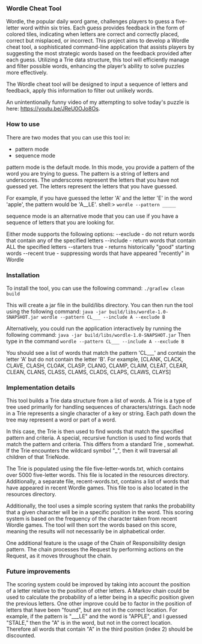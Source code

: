 ### Wordle Cheat Tool

Wordle, the popular daily word game, challenges players to guess a five-letter word within six tries. Each guess provides feedback in the form of colored tiles, indicating when letters are correct and correctly placed, correct but misplaced, or incorrect. This project aims to develop a Wordle cheat tool, a sophisticated command-line application that assists players by suggesting the most strategic words based on the feedback provided after each guess. Utilizing a Trie data structure, this tool will efficiently manage and filter possible words, enhancing the player’s ability to solve puzzles more effectively.

The Wordle cheat tool will be designed to input a sequence of letters and feedback, apply this information to filter out unlikely words.

An unintentionally funny video of my attempting to solve today's puzzle is here: https://youtu.be/JReU0OJo8Os.

### How to use
There are two modes that you can use this tool in:
- pattern mode
- sequence mode

pattern mode is the default mode. In this mode, you provide a pattern of the word you are trying to guess. 
The pattern is a string of letters and underscores. The underscores represent the letters that you have not guessed yet. The letters represent the letters that you have guessed. 

For example, if you have guessed the letter 'A' and the letter 'E' in the word 'apple', the pattern would be 'A__LE'.
shell:> `wordle --pattern _____`

sequence mode is an alternative mode that you can use if you have a sequence of letters that you are looking for.

Either mode supports the following options:
--exclude <letters> - do not return words that contain any of the specified letters
--include <letters> - return words that contain ALL the specified letters
--starters true - returns historically "good" starting words
--recent true - suppressing words that have appeared "recently" in Wordle

### Installation
To install the tool, you can use the following command:
`./gradlew clean build`

This will create a jar file in the build/libs directory. You can then run the tool using the following command:
`java -jar build/libs/wordle-1.0-SNAPSHOT.jar wordle --pattern CL___ --include A --exclude B`

Alternatively, you could run the application interactively by running the following command: `java -jar build/libs/wordle-1.0-SNAPSHOT.jar` 
Then type in the command `wordle --pattern CL___ --include A --exclude B`

You should see a list of words that match the pattern 'CL___' and contain the letter 'A' but do not contain the letter 'B'.
For example, [CLANK, CLACK, CLAVE, CLASH, CLOAK, CLASP, CLANG, CLAMP, CLAIM, CLEAT, CLEAR, CLEAN, CLANS, CLASS, CLAMS, CLADS, CLAPS, CLAWS, CLAYS]

### Implementation details
This tool builds a Trie data structure from a list of words. A Trie is a type of tree used primarily for handling sequences of characters/strings. Each node in a Trie represents a single character of a key or string. Each path down the tree may represent a word or part of a word. 

In this case, the Trie is then used to find words that match the specified pattern and criteria. A special, recursive function is used to find words that match the pattern and criteria. This differs from a standard Trie , somewhat. If the Trie encounters the wildcard symbol "_",  then it will traversal all children of that TrieNode.


The Trie is populated using the file five-letter-words.txt, which contains over 5000 five-letter words. This file is located in the resources directory. Additionally, a separate file, recent-words.txt, contains a list of words that have appeared in recent Wordle games. This file too is also located in the resources directory.

Additionally, the tool uses a simple scoring system that ranks the probability that a given character will be in a specific position in the word. This scoring system is based on the frequency of the character taken from recent Wordle games. The tool will then sort the words based on this score, meaning the results will not necessarily be in alphabetical order.

One additional feature is the usage of the Chain of Responsibility design pattern. The chain processes the Request by performing actions on the Request, as it moves throughout the chain. 

### Future improvements
The scoring system could be improved by taking into account the position of a letter relative to the position of other letters. A Markov chain could be used to calculate the probability of a letter being in a specific position given the previous letters. One other improve could be to factor in the position of letters that have been "found", but are not in the correct location. 
For example, if the pattern is "___LE" and the word is "APPLE", and I guessed "STALE," then the "A" is in the word, but not in the correct location. Therefore all words that contain "A" in the third position (index 2) should be discounted.